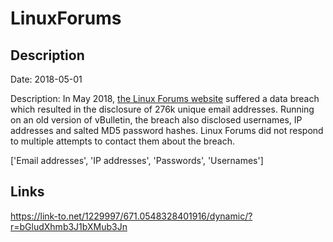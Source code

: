 # LinuxForums

## Description

Date: 2018-05-01

Description:
In May 2018, <a href="https://web.archive.org/web/20180502093437/http://www.linuxforums.org/forum" target="_blank" rel="noopener">the Linux Forums website</a> suffered a data breach which resulted in the disclosure of 276k unique email addresses. Running on an old version of vBulletin, the breach also disclosed usernames, IP addresses and salted MD5 password hashes. Linux Forums did not respond to multiple attempts to contact them about the breach.


['Email addresses', 'IP addresses', 'Passwords', 'Usernames']

## Links

https://link-to.net/1229997/671.0548328401916/dynamic/?r=bGludXhmb3J1bXMub3Jn